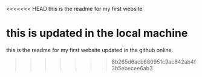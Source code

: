 <<<<<<< HEAD
this is the readme for my first website

this is updated in the local machine
=======
this is the readme for my first website updated in the github online.
>>>>>>> 8b265d6acb680951c9ac642ab4f3b5ebecee6ab3

